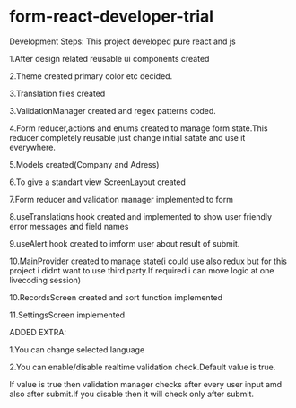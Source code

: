 # form-react-developer-trial

Development Steps:
This project developed pure react and js

1.After design related reusable ui components created 

2.Theme created primary color etc decided.

3.Translation files created

3.ValidationManager created and regex patterns coded.

4.Form reducer,actions and enums created to manage form state.This reducer completely reusable just change initial satate and use it everywhere.

5.Models created(Company and Adress) 

6.To give a standart view ScreenLayout created

7.Form reducer and validation manager implemented to form

8.useTranslations hook created and implemented to show user friendly error messages and field names

9.useAlert hook created to imform user about result of submit.

10.MainProvider created to manage state(i could use also redux but for this project i didnt want to use third party.If required i can move logic at one livecoding session)

10.RecordsScreen created and sort function implemented

11.SettingsScreen implemented

ADDED EXTRA:

1.You can change selected language

2.You can enable/disable realtime validation check.Default value is true.

If value is true then validation manager checks after every user input amd also after submit.If you disable then it will check only after submit.



